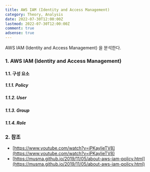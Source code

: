 ```yaml
---
title: AWS IAM (Identity and Access Management)
category: Theory, Analysis
date: 2022-07-30T12:00:00Z
lastmod: 2022-07-30T12:00:00Z
comment: true
adsense: true
---
```


AWS IAM (Identity and Access Management) 을 분석한다.

### 1. AWS IAM (Identity and Access Management)

#### 1.1. 구성 요소

##### 1.1.1. Policy

##### 1.1.2. User

##### 1.1.3. Group

##### 1.1.4. Role

### 2. 참조

* [https://www.youtube.com/watch?v=iPKaylieTV8](https://www.youtube.com/watch?v=iPKaylieTV8)
* [https://musma.github.io/2019/11/05/about-aws-iam-policy.html](https://musma.github.io/2019/11/05/about-aws-iam-policy.html)